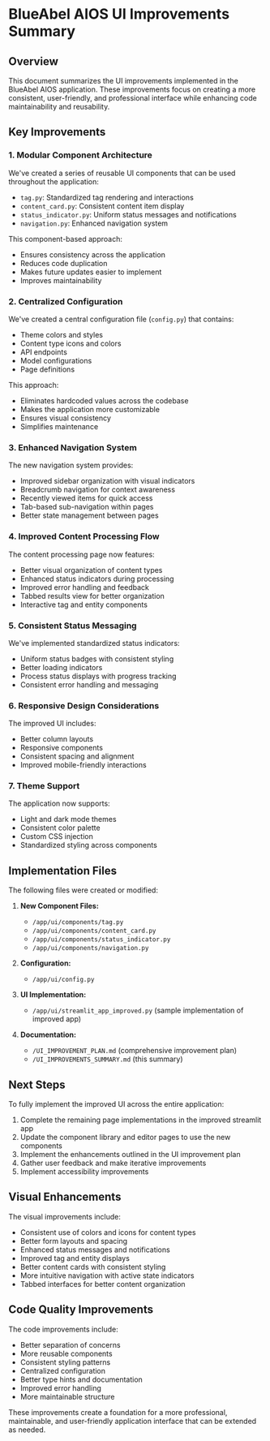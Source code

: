 # BlueAbel AIOS UI Improvements Summary

## Overview

This document summarizes the UI improvements implemented in the BlueAbel AIOS application. These improvements focus on creating a more consistent, user-friendly, and professional interface while enhancing code maintainability and reusability.

## Key Improvements

### 1. Modular Component Architecture

We've created a series of reusable UI components that can be used throughout the application:

- `tag.py`: Standardized tag rendering and interactions
- `content_card.py`: Consistent content item display
- `status_indicator.py`: Uniform status messages and notifications
- `navigation.py`: Enhanced navigation system

This component-based approach:
- Ensures consistency across the application
- Reduces code duplication
- Makes future updates easier to implement
- Improves maintainability

### 2. Centralized Configuration

We've created a central configuration file (`config.py`) that contains:

- Theme colors and styles
- Content type icons and colors
- API endpoints
- Model configurations
- Page definitions

This approach:
- Eliminates hardcoded values across the codebase
- Makes the application more customizable
- Ensures visual consistency
- Simplifies maintenance

### 3. Enhanced Navigation System

The new navigation system provides:

- Improved sidebar organization with visual indicators
- Breadcrumb navigation for context awareness
- Recently viewed items for quick access
- Tab-based sub-navigation within pages
- Better state management between pages

### 4. Improved Content Processing Flow

The content processing page now features:

- Better visual organization of content types
- Enhanced status indicators during processing
- Improved error handling and feedback
- Tabbed results view for better organization
- Interactive tag and entity components

### 5. Consistent Status Messaging

We've implemented standardized status indicators:

- Uniform status badges with consistent styling
- Better loading indicators
- Process status displays with progress tracking
- Consistent error handling and messaging

### 6. Responsive Design Considerations

The improved UI includes:

- Better column layouts
- Responsive components
- Consistent spacing and alignment
- Improved mobile-friendly interactions

### 7. Theme Support

The application now supports:

- Light and dark mode themes
- Consistent color palette
- Custom CSS injection
- Standardized styling across components

## Implementation Files

The following files were created or modified:

1. **New Component Files:**
   - `/app/ui/components/tag.py`
   - `/app/ui/components/content_card.py`
   - `/app/ui/components/status_indicator.py`
   - `/app/ui/components/navigation.py`

2. **Configuration:**
   - `/app/ui/config.py`

3. **UI Implementation:**
   - `/app/ui/streamlit_app_improved.py` (sample implementation of improved app)

4. **Documentation:**
   - `/UI_IMPROVEMENT_PLAN.md` (comprehensive improvement plan)
   - `/UI_IMPROVEMENTS_SUMMARY.md` (this summary)

## Next Steps

To fully implement the improved UI across the entire application:

1. Complete the remaining page implementations in the improved streamlit app
2. Update the component library and editor pages to use the new components
3. Implement the enhancements outlined in the UI improvement plan
4. Gather user feedback and make iterative improvements
5. Implement accessibility improvements

## Visual Enhancements

The visual improvements include:

- Consistent use of colors and icons for content types
- Better form layouts and spacing
- Enhanced status messages and notifications
- Improved tag and entity displays
- Better content cards with consistent styling
- More intuitive navigation with active state indicators
- Tabbed interfaces for better content organization

## Code Quality Improvements

The code improvements include:

- Better separation of concerns
- More reusable components
- Consistent styling patterns
- Centralized configuration
- Better type hints and documentation
- Improved error handling
- More maintainable structure

These improvements create a foundation for a more professional, maintainable, and user-friendly application interface that can be extended as needed.